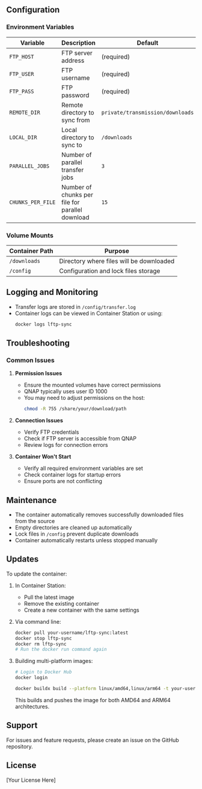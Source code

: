## Configuration

### Environment Variables

| Variable          | Description                                     | Default                          |
| ----------------- | ----------------------------------------------- | -------------------------------- |
| `FTP_HOST`        | FTP server address                              | (required)                       |
| `FTP_USER`        | FTP username                                    | (required)                       |
| `FTP_PASS`        | FTP password                                    | (required)                       |
| `REMOTE_DIR`      | Remote directory to sync from                   | `private/transmission/downloads` |
| `LOCAL_DIR`       | Local directory to sync to                      | `/downloads`                     |
| `PARALLEL_JOBS`   | Number of parallel transfer jobs                | `3`                              |
| `CHUNKS_PER_FILE` | Number of chunks per file for parallel download | `15`                             |

### Volume Mounts

| Container Path | Purpose                                  |
| -------------- | ---------------------------------------- |
| `/downloads`   | Directory where files will be downloaded |
| `/config`      | Configuration and lock files storage     |

## Logging and Monitoring

- Transfer logs are stored in `/config/transfer.log`
- Container logs can be viewed in Container Station or using:
  ```bash
  docker logs lftp-sync
  ```

## Troubleshooting

### Common Issues

1. **Permission Issues**

   - Ensure the mounted volumes have correct permissions
   - QNAP typically uses user ID 1000
   - You may need to adjust permissions on the host:
     ```bash
     chmod -R 755 /share/your/download/path
     ```

2. **Connection Issues**

   - Verify FTP credentials
   - Check if FTP server is accessible from QNAP
   - Review logs for connection errors

3. **Container Won't Start**
   - Verify all required environment variables are set
   - Check container logs for startup errors
   - Ensure ports are not conflicting

## Maintenance

- The container automatically removes successfully downloaded files from the source
- Empty directories are cleaned up automatically
- Lock files in `/config` prevent duplicate downloads
- Container automatically restarts unless stopped manually

## Updates

To update the container:

1. In Container Station:

   - Pull the latest image
   - Remove the existing container
   - Create a new container with the same settings

2. Via command line:

   ```bash
   docker pull your-username/lftp-sync:latest
   docker stop lftp-sync
   docker rm lftp-sync
   # Run the docker run command again
   ```

3. Building multi-platform images:

   ```bash
   # Login to Docker Hub
   docker login

   docker buildx build --platform linux/amd64,linux/arm64 -t your-username/lftp-sync:latest --push .
   ```

   This builds and pushes the image for both AMD64 and ARM64 architectures.

## Support

For issues and feature requests, please create an issue on the GitHub repository.

## License

[Your License Here]
